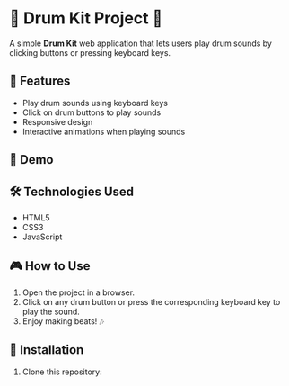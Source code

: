 # 🎵 Drum Kit Project 🥁

A simple **Drum Kit** web application that lets users play drum sounds by clicking buttons or pressing keyboard keys.

## 🚀 Features
- Play drum sounds using keyboard keys
- Click on drum buttons to play sounds
- Responsive design
- Interactive animations when playing sounds

## 📸 Demo

## 🛠️ Technologies Used
- HTML5
- CSS3
- JavaScript

## 🎮 How to Use
1. Open the project in a browser.
2. Click on any drum button or press the corresponding keyboard key to play the sound.
3. Enjoy making beats! 🎶

## 📂 Installation
1. Clone this repository:
   ```bash

